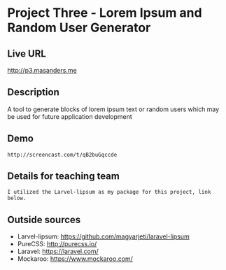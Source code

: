 # Project Three - Lorem Ipsum and Random User Generator

## Live URL
<http://p3.masanders.me>

## Description
A tool to generate blocks of lorem ipsum text or random users which may be used for
future application development

## Demo
	http://screencast.com/t/qB2buGqccde

## Details for teaching team
	I utilized the Larvel-lipsum as my package for this project, link below.

## Outside sources
* Larvel-lipsum: <https://github.com/magyarjeti/laravel-lipsum>
* PureCSS: <http://purecss.io/>
* Laravel: <https://laravel.com/>
* Mockaroo: <https://www.mockaroo.com/>
